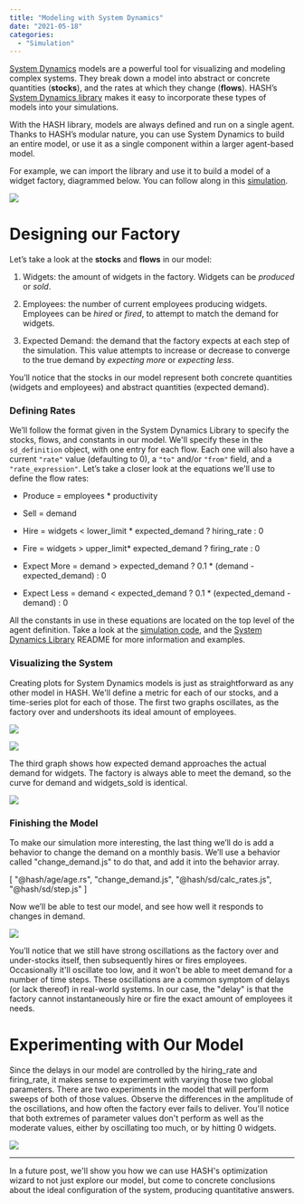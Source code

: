 ```yaml
---
title: "Modeling with System Dynamics"
date: "2021-05-18"
categories: 
  - "Simulation"
---
```


[System Dynamics](https://hash.ai/wiki/system-dynamics) models are a powerful tool for visualizing and modeling complex systems. They break down a model into abstract or concrete quantities (**stocks**), and the rates at which they change (**flows**). HASH’s [System Dynamics library](https://hash.ai/@hash/sd) makes it easy to incorporate these types of models into your simulations.

With the HASH library, models are always defined and run on a single agent. Thanks to HASH’s modular nature, you can use System Dynamics to build an entire model, or use it as a single component within a larger agent-based model.

For example, we can import the library and use it to build a model of a widget factory, diagrammed below. You can follow along in this [simulation](https://hash.ai/@hash/widget-factory-system-dynamics).

![](https://lh3.googleusercontent.com/_gIIL8_LzpZK_1nhK44H4QoX9NFLy3Eh6UPfi9yDdJWOyQ6-VA8F3pIAthToAnf5LrJz2fywJCaIp1PCTyTQLD7WPlW1iHIkrTf7r4P6QEDOp27zHmAqTzQqhgJh7iYLVb63B46k)

# Designing our Factory

Let’s take a look at the **stocks** and **flows** in our model:

1. Widgets: the amount of widgets in the factory. Widgets can be _produced_ or _sold_.

3. Employees: the number of current employees producing widgets. Employees can be _hired_ or _fired_, to attempt to match the demand for widgets.

5. Expected Demand: the demand that the factory expects at each step of the simulation. This value attempts to increase or decrease to converge to the true demand by _expecting more_ or _expecting less_.

You’ll notice that the stocks in our model represent both concrete quantities (widgets and employees) and abstract quantities (expected demand).

### Defining Rates

We’ll follow the format given in the System Dynamics Library to specify the stocks, flows, and constants in our model. We'll specify these in the `sd_definition` object, with one entry for each flow. Each one will also have a current `"rate"` value (defaulting to 0), a `"to"` and/or `"from"` field, and a `"rate_expression"`. Let’s take a closer look at the equations we'll use to define the flow rates:

- Produce = employees \* productivity

- Sell = demand

- Hire = widgets < lower\_limit \* expected\_demand ? hiring\_rate : 0

- Fire = widgets > upper\_limit\* expected\_demand ? firing\_rate : 0

- Expect More = demand > expected\_demand ? 0.1 \* (demand - expected\_demand) : 0

- Expect Less = demand < expected\_demand ? 0.1 \* (expected\_demand - demand) : 0

All the constants in use in these equations are located on the top level of the agent definition. Take a look at the [simulation code](https://core.hash.ai/@hash/widget-factory-system-dynamics/1.0.0), and the [System Dynamics Library](https://hash.ai/@hash/sd) README for more information and examples.

### Visualizing the System

Creating plots for System Dynamics models is just as straightforward as any other model in HASH. We'll define a metric for each of our stocks, and a time-series plot for each of those. The first two graphs oscillates, as the factory over and undershoots its ideal amount of employees.

![](images/image9.png)

![](images/image10.png)

The third graph shows how expected demand approaches the actual demand for widgets. The factory is always able to meet the demand, so the curve for demand and widgets\_sold is identical.

![](images/image11.png)

### Finishing the Model

To make our simulation more interesting, the last thing we’ll do is add a behavior to change the demand on a monthly basis. We’ll use a behavior called "change\_demand.js" to do that, and add it into the behavior array.

\[
  "@hash/age/age.rs",
  "change\_demand.js",
  "@hash/sd/calc\_rates.js",
  "@hash/sd/step.js"
\]

Now we’ll be able to test our model, and see how well it responds to changes in demand.

![](images/image12.png)

You’ll notice that we still have strong oscillations as the factory over and under-stocks itself, then subsequently hires or fires employees. Occasionally it'll oscillate too low, and it won't be able to meet demand for a number of time steps. These oscillations are a common symptom of delays (or lack thereof) in real-world systems. In our case, the "delay" is that the factory cannot instantaneously hire or fire the exact amount of employees it needs.

# Experimenting with Our Model

Since the delays in our model are controlled by the hiring\_rate and firing\_rate, it makes sense to experiment with varying those two global parameters. There are two experiments in the model that will perform sweeps of both of those values. Observe the differences in the amplitude of the oscillations, and how often the factory ever fails to deliver. You'll notice that both extremes of parameter values don't perform as well as the moderate values, either by oscillating too much, or by hitting 0 widgets.

![](images/image13.png)

* * *

In a future post, we'll show you how we can use HASH's optimization wizard to not just explore our model, but come to concrete conclusions about the ideal configuration of the system, producing quantitative answers.
